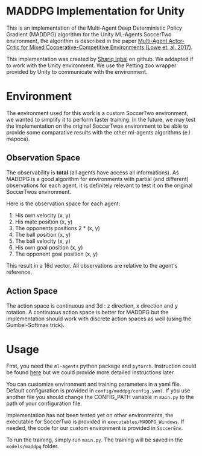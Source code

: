 # MADDPG Implementation for Unity

This is an implementation of the Multi-Agent Deep Deterministic Policy Gradient (MADDPG) algorithm for the Unity ML-Agents SoccerTwo environment, the algorithm is described in the paper [Multi-Agent Actor-Critic for Mixed Cooperative-Competitive Environments (Lowe et. al. 2017)](https://arxiv.org/abs/1706.02275).

This implementation was created by [Shariq Iqbal](https://github.com/shariqiqbal2810/maddpg-pytorch) on github. We addapted if to work with the Unity environment.
We use the Petting zoo wrapper provided by Unity to communicate with the environment.

# Environment

The environment used for this work is a custom SoccerTwo environment, we wanted to simplify it to perform faster training. In the future, we may test the implementation on the original SoccerTwos environment to be able to provide some comparative results with the other ml-agents algorithms (e.i mapoca).

## Observation Space

The observability is **total** (all agents have access all informations). As MADDPG is a good algorithm for environments with partial (and different) observations for each agent, it is definitely relevant to test it on the original SoccerTwos environment.

Here is the observation space for each agent:

1. His own velocity (x, y)
2. His mate position (x, y)
3. The opponents positions 2 \* (x, y)
4. The ball position (x, y)
5. The ball velocity (x, y)
6. His own goal position (x, y)
7. The opponent goal position (x, y)

This result in a 16d vector. All observations are relative to the agent's reference.

## Action Space

The action space is continuous and 3d : z direction, x direction and y rotation. A continuous action space is better for MADDPG but the implementation should work with discrete action spaces as well (using the Gumbel-Softmax trick).

# Usage

First, you need the `ml-agents` python package and `pytorch`. Instruction could be found [here](https://github.com/Unity-Technologies/ml-agents/blob/main/docs/Installation.md) but we could provide more detailed instructions later.

You can customize environment and training parameters in a yaml file. Default configuration is provided in `config/maddpg/config.yaml`.
If you use another file you should change the CONFIG_PATH variable in `main.py` to the path of your configuration file.

Implementation has not been tested yet on other environments, the executable for SoccerTwo is provided in `executables/MADDPG_Windows`. If needed, the code for our custom environment is provided in `SoccerEnv`.

To run the training, simply run `main.py`. The training will be saved in the `models/maddpg` folder.
